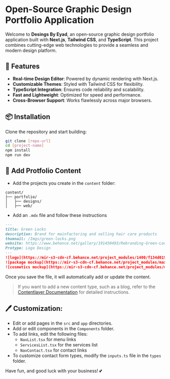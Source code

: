# Open-Source Graphic Design Portfolio Application  

Welcome to **Desings By Eyad**, an open-source graphic design portfolio application built with **Next.js**, **Tailwind CSS**, and **TypeScript**. This project combines cutting-edge web technologies to provide a seamless and modern design platform.  

## 🚀 Features  

- **Real-time Design Editor**: Powered by dynamic rendering with Next.js.  
- **Customizable Themes**: Styled with Tailwind CSS for flexibility.  
- **TypeScript Integration**: Ensures code reliability and scalability.  
- **Fast and Lightweight**: Optimized for speed and performance.  
- **Cross-Browser Support**: Works flawlessly across major browsers.  

## 📦 Installation  

Clone the repository and start building:  

```bash  
git clone [repo-url]  
cd [project-name]  
npm install  
npm run dev
```

## 📝 Add Protfolio Content

- Add the projects you create in the `content` folder:

```plaintext
content/
├── portfolio/
│   ├── designs/
│   ├── web/
```
- Add an `.mdx` file and follow these instructions

```markdown
---
title: Green Locks
description: Brand for mainfactoring and selling hair care products
thumnail: /Imgs/green-locks.png
website: https://www.behance.net/gallery/191450493/Rebranding-Green-Locks-and-package-designs
Protype: Logo Design
---
![logo](https://mir-s3-cdn-cf.behance.net/project_modules/1400/f134d0191450493.65d126c37653f.png)
![package mockup](https://mir-s3-cdn-cf.behance.net/project_modules/max_3840/218e67191450493.65cbbfa3d2fee.png)
![cosmetics mockup](https://mir-s3-cdn-cf.behance.net/project_modules/max_3840/c703fb191450493.65d126c37b886.png)
```

Once you save the file, it will automatically add or update the content.

> If you want to add a new content type, such as a blog, refer to the [Contentlayer Documentation](https://contentlayer.dev/docs/getting-started-cddd76b7) for detailed instructions.

  
## 🖊️ Customization:

- Edit or add pages in the `src` and `app` directories.
- Add or edit components in the `Components` folder.
- To add links, edit the following files:
  - `NavList.tsx` for menu links
  - `ServicesList.tsx` for the services list
  - `NavContact.tsx` for contact links
- To customize contact form types, modify the `inputs.ts` file in the `types` folder.

Have fun, and good luck with your business! 💕
